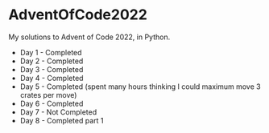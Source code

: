 # AdventOfCode2022
My solutions to Advent of Code 2022, in Python.

* Day 1 - Completed
* Day 2 - Completed
* Day 3 - Completed
* Day 4 - Completed
* Day 5 - Completed (spent many hours thinking I could maximum move 3 crates per move)
* Day 6 - Completed
* Day 7 - Not Completed
* Day 8 - Completed part 1